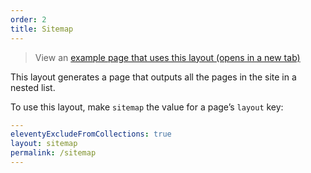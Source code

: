 ```yaml
---
order: 2
title: Sitemap
---
```


> View an <a href="/example/sitemap" target="_blank">example page that uses this layout (opens in a new tab)</a>

This layout generates a page that outputs all the pages in the site in a nested list.

To use this layout, make `sitemap` the value for a page’s `layout` key:

```yaml
---
eleventyExcludeFromCollections: true
layout: sitemap
permalink: /sitemap
---
```
